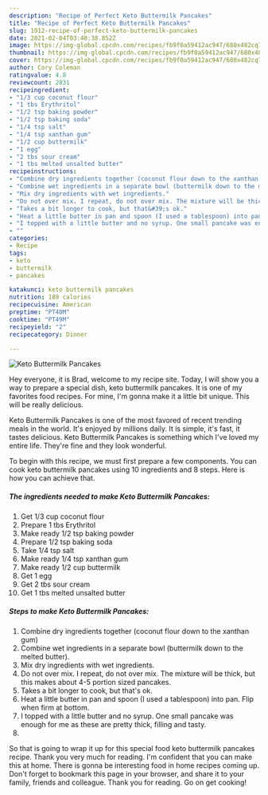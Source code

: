 ```yaml
---
description: "Recipe of Perfect Keto Buttermilk Pancakes"
title: "Recipe of Perfect Keto Buttermilk Pancakes"
slug: 1912-recipe-of-perfect-keto-buttermilk-pancakes
date: 2021-02-04T03:40:38.852Z
image: https://img-global.cpcdn.com/recipes/fb9f0a59412ac947/680x482cq70/keto-buttermilk-pancakes-recipe-main-photo.jpg
thumbnail: https://img-global.cpcdn.com/recipes/fb9f0a59412ac947/680x482cq70/keto-buttermilk-pancakes-recipe-main-photo.jpg
cover: https://img-global.cpcdn.com/recipes/fb9f0a59412ac947/680x482cq70/keto-buttermilk-pancakes-recipe-main-photo.jpg
author: Cory Coleman
ratingvalue: 4.8
reviewcount: 2831
recipeingredient:
- "1/3 cup coconut flour"
- "1 tbs Erythritol"
- "1/2 tsp baking powder"
- "1/2 tsp baking soda"
- "1/4 tsp salt"
- "1/4 tsp xanthan gum"
- "1/2 cup buttermilk"
- "1 egg"
- "2 tbs sour cream"
- "1 tbs melted unsalted butter"
recipeinstructions:
- "Combine dry ingredients together (coconut flour down to the xanthan gum)"
- "Combine wet ingredients in a separate bowl (buttermilk down to the melted butter)."
- "Mix dry ingredients with wet ingredients."
- "Do not over mix. I repeat, do not over mix. The mixture will be thick, but this makes about 4-5 portion sized pancakes."
- "Takes a bit longer to cook, but that&#39;s ok."
- "Heat a little butter in pan and spoon (I used a tablespoon) into pan. Flip when firm at bottom."
- "I topped with a little butter and no syrup. One small pancake was enough for me as these are pretty thick, filling and tasty."
- ""
categories:
- Recipe
tags:
- keto
- buttermilk
- pancakes

katakunci: keto buttermilk pancakes 
nutrition: 189 calories
recipecuisine: American
preptime: "PT40M"
cooktime: "PT49M"
recipeyield: "2"
recipecategory: Dinner

---
```



![Keto Buttermilk Pancakes](https://img-global.cpcdn.com/recipes/fb9f0a59412ac947/680x482cq70/keto-buttermilk-pancakes-recipe-main-photo.jpg)

Hey everyone, it is Brad, welcome to my recipe site. Today, I will show you a way to prepare a special dish, keto buttermilk pancakes. It is one of my favorites food recipes. For mine, I'm gonna make it a little bit unique. This will be really delicious.



Keto Buttermilk Pancakes is one of the most favored of recent trending meals in the world. It's enjoyed by millions daily. It is simple, it's fast, it tastes delicious. Keto Buttermilk Pancakes is something which I've loved my entire life. They're fine and they look wonderful.


To begin with this recipe, we must first prepare a few components. You can cook keto buttermilk pancakes using 10 ingredients and 8 steps. Here is how you can achieve that.

<!--inarticleads1-->

##### The ingredients needed to make Keto Buttermilk Pancakes:

1. Get 1/3 cup coconut flour
1. Prepare 1 tbs Erythritol
1. Make ready 1/2 tsp baking powder
1. Prepare 1/2 tsp baking soda
1. Take 1/4 tsp salt
1. Make ready 1/4 tsp xanthan gum
1. Make ready 1/2 cup buttermilk
1. Get 1 egg
1. Get 2 tbs sour cream
1. Get 1 tbs melted unsalted butter




<!--inarticleads2-->

##### Steps to make Keto Buttermilk Pancakes:

1. Combine dry ingredients together (coconut flour down to the xanthan gum)
1. Combine wet ingredients in a separate bowl (buttermilk down to the melted butter).
1. Mix dry ingredients with wet ingredients.
1. Do not over mix. I repeat, do not over mix. The mixture will be thick, but this makes about 4-5 portion sized pancakes.
1. Takes a bit longer to cook, but that&#39;s ok.
1. Heat a little butter in pan and spoon (I used a tablespoon) into pan. Flip when firm at bottom.
1. I topped with a little butter and no syrup. One small pancake was enough for me as these are pretty thick, filling and tasty.
1. 




So that is going to wrap it up for this special food keto buttermilk pancakes recipe. Thank you very much for reading. I'm confident that you can make this at home. There is gonna be interesting food in home recipes coming up. Don't forget to bookmark this page in your browser, and share it to your family, friends and colleague. Thank you for reading. Go on get cooking!
